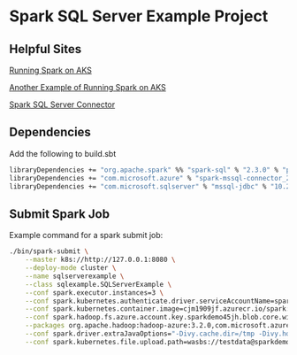 # Spark SQL Server Example Project

## Helpful Sites

[Running Spark on AKS](https://docs.microsoft.com/en-us/azure/aks/spark-job)

[Another Example of Running Spark on AKS](https://tsmatz.wordpress.com/2020/12/08/apache-spark-on-azure-kubernetes-service-aks/)

[Spark SQL Server Connector](https://github.com/microsoft/sql-spark-connector)

## Dependencies

Add the following to build.sbt

```bash
libraryDependencies += "org.apache.spark" %% "spark-sql" % "2.3.0" % "provided"
libraryDependencies += "com.microsoft.azure" % "spark-mssql-connector_2.12" % "1.2.0"
libraryDependencies += "com.microsoft.sqlserver" % "mssql-jdbc" % "10.2.0.jre11"
```

## Submit Spark Job

Example command for a spark submit job:

```bash
./bin/spark-submit \
    --master k8s://http://127.0.0.1:8080 \
    --deploy-mode cluster \
    --name sqlserverexample \
    --class sqlexample.SQLServerExample \
    --conf spark.executor.instances=3 \
    --conf spark.kubernetes.authenticate.driver.serviceAccountName=spark \
    --conf spark.kubernetes.container.image=cjm1909jf.azurecr.io/spark:v1 \
    --conf spark.hadoop.fs.azure.account.key.sparkdemo45jh.blob.core.windows.net=<storage account key> \
    --packages org.apache.hadoop:hadoop-azure:3.2.0,com.microsoft.azure:azure-storage:8.6.3 \
    --conf spark.driver.extraJavaOptions="-Divy.cache.dir=/tmp -Divy.home=/tmp" \
    --conf spark.kubernetes.file.upload.path=wasbs://testdata@sparkdemo45jh.blob.core.windows.net/ file:///home/cmcdougall/SparkPi-assembly-0.1.0-SNAPSHOT.jar
```